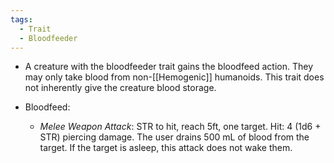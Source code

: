 ```yaml
---
tags:
  - Trait
  - Bloodfeeder
---
```

- A creature with the bloodfeeder trait gains the bloodfeed action. They may only take blood from non-[[Hemogenic]] humanoids. This trait does not inherently give the creature blood storage.

- Bloodfeed:
	- *Melee Weapon Attack*: STR to hit, reach 5ft, one target. Hit: 4 (1d6 + STR) piercing damage. The user drains 500 mL of blood from the target. If the target is asleep, this attack does not wake them.